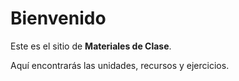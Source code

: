 # Bienvenido

Este es el sitio de **Materiales de Clase**.

Aquí encontrarás las unidades, recursos y ejercicios.
